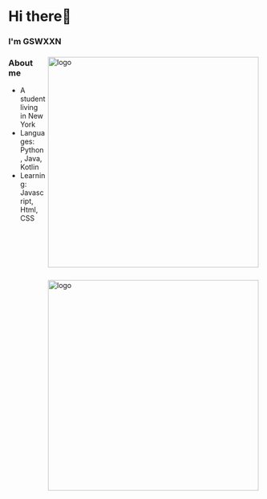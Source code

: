 # Hi there👋

### I'm GSWXXN

<a href="#">
<img src="https://github-readme-stats.vercel.app/api?username=gswxxn&show_icons=true" alt="logo" width="420" align="right" style="margin: 5px; margin-bottom: 20px;" />
</a>

<a href="#">
<img src="https://github-readme-stats.vercel.app/api/top-langs/?username=gswxxn&layout=compact" alt="logo" width="420" align="right" style="margin: 5px; margin-bottom: 20px;" /> 
</a>

### About me
* A student living in New York
* Languages: Python, Java, Kotlin
* Learning: Javascript, Html, CSS

